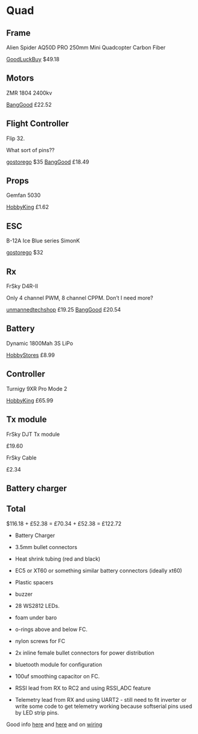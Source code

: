 # Quad

## Frame

Alien Spider AQ50D PRO 250mm Mini Quadcopter Carbon Fiber

[GoodLuckBuy](http://www.goodluckbuy.com/alien-spider-aq50d-pro-250mm-mini-quadcopter-carbon-fiber-micro-multicopter-frame.html) $49.18

## Motors

ZMR 1804 2400kv

[BangGood](http://www.banggood.com/-X-Power-1804-2400KV-Micro-Integration-Outrunner-Brushless-Motor-p-923424.html) £22.52


## Flight Controller

Flip 32. 

What sort of pins??

[gostorego](http://witespyquad.gostorego.com/flight-controllers/the-flip32-249.html) $35
[BangGood](http://www.banggood.com/Naze32-Flight-Controller-With-32-bit-STM32-for-Multicopter-10Dof-p-953849.html) £18.49

## Props

Gemfan 5030

[HobbyKing](http://www.hobbyking.co.uk/hobbyking/store/__58254__Gemfan_5030_Multirotor_Propellers_One_Pair_CW_CCW_White_.html) £1.62

## ESC

B-12A Ice Blue series SimonK

[gostorego](http://witespyquad.gostorego.com/speed-controllers/readytofly-12-amp-rapidesc-simonk.html) $32

## Rx

FrSky D4R-II

Only 4 channel PWM, 8 channel CPPM. Don’t I need more?

[unmannedtechshop](http://www.unmannedtechshop.co.uk/frsky-d4r-ii-4-8ch-accst-receiver.html) £19.25
[BangGood](http://www.banggood.com/FrSky-D4RII-24G-4CH-ACCST-Telemetry-Receiver-p-929069.html) £20.54

## Battery

Dynamic 1800Mah 3S LiPo

[HobbyStores](http://www.hobbystores.co.uk/default.asp?WPG=HOB_HomePage1&itemid=DYN3S1800) £8.99

## Controller

Turnigy 9XR Pro Mode 2

[HobbyKing](http://www.hobbyking.com/hobbyking/store/__51442__Turnigy_9XR_PRO_Radio_Transmitter_Mode_2_without_module_.html) £65.99

## Tx module

FrSky DJT Tx module



£19.60

FrSky Cable

£2.34

## Battery charger


## Total

$116.18 + £52.38 = £70.34 + £52.38 = £122.72


* Battery Charger
* 3.5mm bullet connectors
* Heat shrink tubing (red and black)
* EC5 or XT60 or something similar battery connectors (ideally xt60)
* Plastic spacers

* buzzer
* 28 WS2812 LEDs.
* foam under baro
* o-rings above and below FC.
* nylon screws for FC
* 2x inline female bullet connectors for power distribution
* bluetooth module for configuration
* 100uf smoothing capacitor on FC.
* RSSI lead from RX to RC2 and using RSSI_ADC feature
* Telemetry lead from RX and using UART2 - still need to fit inverter or write some code to get telemetry working because softserial pins used by LED strip pins.

Good info [here](http://diydrones.com/profiles/blogs/330-gram-mini-quad-upgrades) and [here](http://www.tomshardware.com/reviews/multi-rotor-quadcopter-fpv,3828.html) and on [wiring](http://oddcopter.com/2012/04/13/quadcopter-wiring/)

